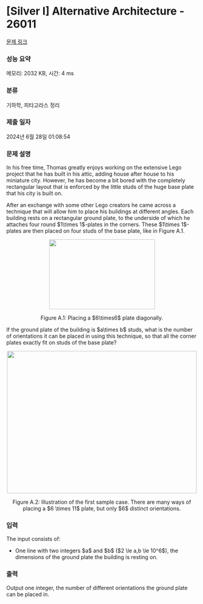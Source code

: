 # [Silver I] Alternative Architecture - 26011 

[문제 링크](https://www.acmicpc.net/problem/26011) 

### 성능 요약

메모리: 2032 KB, 시간: 4 ms

### 분류

기하학, 피타고라스 정리

### 제출 일자

2024년 6월 28일 01:08:54

### 문제 설명

<p>In his free time, Thomas greatly enjoys working on the extensive Lego project that he has built in his attic, adding house after house to his miniature city. However, he has become a bit bored with the completely rectangular layout that is enforced by the little studs of the huge base plate that his city is built on.</p>

<p>After an exchange with some other Lego creators he came across a technique that will allow him to place his buildings at different angles. Each building rests on a rectangular ground plate, to the underside of which he attaches four round $1\times 1$-plates in the corners. These $1\times 1$-plates are then placed on four studs of the base plate, like in Figure A.1.</p>

<p style="text-align: center;"><img alt="" src="" style="width: 279px; height: 184px;"></p>

<p style="text-align: center;">Figure A.1: Placing a $6\times6$ plate diagonally.</p>

<p>If the ground plate of the building is $a\times b$ studs, what is the number of orientations it can be placed in using this technique, so that all the corner plates exactly fit on studs of the base plate?</p>

<p style="text-align: center;"><img alt="" src="" style="width: 500px; height: 375px;"></p>

<p style="text-align: center;">Figure A.2: Illustration of the first sample case. There are many ways of placing a $6 \times 11$ plate, but only $6$ distinct orientations.</p>

### 입력 

 <p>The input consists of:</p>

<ul>
	<li>One line with two integers $a$ and $b$ ($2 \le a,b \le 10^6$), the dimensions of the ground plate the building is resting on.</li>
</ul>

### 출력 

 <p>Output one integer, the number of different orientations the ground plate can be placed in.</p>

